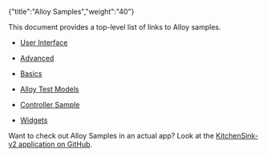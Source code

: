 {"title":"Alloy Samples","weight":"40"}

This document provides a top-level list of links to Alloy samples.

* [User Interface](/docs/appc/Alloy_Framework/Alloy_Guide/Alloy_Test_Apps/User_Interface/)

* [Advanced](/docs/appc/Alloy_Framework/Alloy_Guide/Alloy_Test_Apps/Advanced/)

* [Basics](/docs/appc/Alloy_Framework/Alloy_Guide/Alloy_Test_Apps/Basics/)

* [Alloy Test Models](/docs/appc/Alloy_Framework/Alloy_Guide/Alloy_Test_Apps/Alloy_Test_Models/)

* [Controller Sample](/docs/appc/Alloy_Framework/Alloy_How-tos/Alloy_Samples/Alloy_Controllers_Sample/)

* [Widgets](/docs/appc/Alloy_Framework/Alloy_Guide/Alloy_Test_Apps/Widgets/)


Want to check out Alloy Samples in an actual app? Look at the [KitchenSink-v2 application on GitHub](https://github.com/appcelerator/kitchensink-v2).
